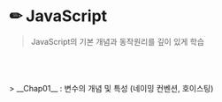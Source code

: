 # ✏ JavaScript
> JavaScript의 기본 개념과 동작원리를 깊이 있게 학습
<br>
<br>
<br>
> __Chap01__ :  변수의 개념 및 특성 (네이밍 컨벤션, 호이스팅)